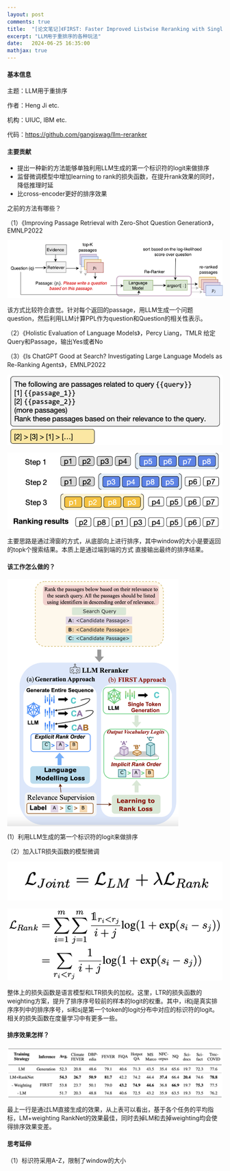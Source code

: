 ```yaml
---
layout: post
comments: true
title:  "[论文笔记]《FIRST: Faster Improved Listwise Reranking with Single Token Decoding》"
excerpt: "LLM用于重排序的各种玩法"
date:   2024-06-25 16:35:00
mathjax: true
---
```


#### 基本信息

主题：LLM用于重排序

作者：Heng Ji etc.

机构：UIUC, IBM etc.

代码：https://github.com/gangiswag/llm-reranker

#### 主要贡献

+ 提出一种新的方法能够单独利用LLM生成的第一个标识符的logit来做排序
+ 监督微调模型中增加learning to rank的损失函数，在提升rank效果的同时，降低推理时延
+ 比cross-encoder更好的排序效果

之前的方法有哪些？

（1）《Improving Passage Retrieval with Zero-Shot Question Generation》，EMNLP2022


![image](https://github.com/zhpmatrix/zhpmatrix.github.io/blob/master/images/image.png?raw=true)

该方式比较符合直觉。针对每个返回的passage，用LLM生成一个问题question，然后利用LLM计算PPL作为question和Question的相关性表示。

（2）《Holistic Evaluation of Language Models》，Percy Liang，TMLR
给定Query和Passage，输出Yes或者No

（3）《Is ChatGPT Good at Search? Investigating Large Language Models as Re-Ranking Agents》，EMNLP2022

![image2](https://github.com/zhpmatrix/zhpmatrix.github.io/blob/master/images/image2.png?raw=true)

![image7](https://github.com/zhpmatrix/zhpmatrix.github.io/blob/master/images/image7.png?raw=true)

主要思路是通过滑窗的方式，从底部向上进行排序，其中window的大小是要返回的topk个搜索结果。本质上是通过端到端的方式
直接输出最终的排序结果。


#### 该工作怎么做的？

<img src="https://github.com/zhpmatrix/zhpmatrix.github.io/blob/master/images/image3.png?raw=true" width="400" align="center"/>

(1）利用LLM生成的第一个标识符的logit来做排序

（2）加入LTR损失函数的模型微调

![image4](https://github.com/zhpmatrix/zhpmatrix.github.io/blob/master/images/image4.png?raw=true)

![image5](https://github.com/zhpmatrix/zhpmatrix.github.io/blob/master/images/image5.png?raw=true)

整体上的损失函数是语言模型和LTR损失的加权。这里，LTR的损失函数的weighting方案，提升了排序序号较前的样本的logit的权重。其中，i和j是真实排序序列中的排序序号，si和sj是第一个token的logit分布中对应的标识符的logit。相关的损失函数在度量学习中有更多一些。

#### 排序效果怎样？

![image6](https://github.com/zhpmatrix/zhpmatrix.github.io/blob/master/images/imag6.png?raw=true)

最上一行是通过LM直接生成的效果，从上表可以看出，基于各个任务的平均指标，LM+weighting RankNet的效果最佳，同时去掉LM和去掉weighting均会使得排序效果变差。

#### 思考延伸

（1）标识符采用A-Z，限制了window的大小


